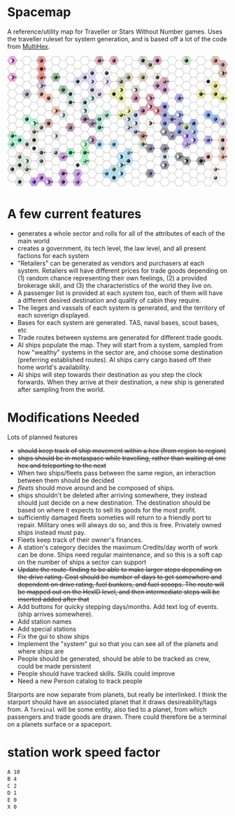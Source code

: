# Spacemap
A reference/utility map for Traveller or Stars Without Number games. Uses the traveller ruleset for system generation, and is based off a lot of the code from [MultiHex](https://github.com/bensmithers/MultiHex2). 

![an example map](https://raw.githubusercontent.com/BenSmithers/spacemap/main/wiki/galaxy.png)

# A few current features
 - generates a whole sector and rolls for all of the attributes of each of the main world
 - creates a government, its tech level, the law level, and all present factions for each system
 - "Retailers" can be generated as vendors and purchasers at each system. Retailers will have different prices for trade goods depending on (1) random chance representing their own feelings, (2) a provided brokerage skill, and (3) the characteristics of the world they live on.
 - A passenger list is provided at each system too, each of them will have a different desired destination and quality of cabin they require.
 - The lieges and vassals of each system is generated, and the territory of each soverign displayed.
 - Bases for each system are generated. TAS, naval bases, scout bases, etc
 - Trade routes between systems are generated for different trade goods.
 - AI ships populate the map. They will start from a system, sampled from how "wealthy" systems in the sector are, and choose some destination (preferring established routes). AI ships carry cargo based off their home world's availability.
 - AI ships will step towards their destination as you step the clock forwards. When they arrive at their destination, a new ship is generated after sampling from the world. 

# Modifications Needed

Lots of planned features
- ~~should keep track of ship movement within a hex (from region to region)~~
- ~~ships should be in metaspace while travelling, rather than waiting at one hex and teleporting to the next~~
- When two ships/fleets pass between the same region, an interaction between them should be decided 
- *fleets* should move around and be composed of ships. 
- ships shouldn't be deleted after arriving somewhere, they instead should just decide on a new destination. The destination should be based on where it expects to sell its goods for the most profit. 
- sufficiently damaged fleets someties will return to a friendly port to repair. Military ones will always do so, and this is free. Privately owned ships instead must pay. 
- Fleets keep track of their owner's finances. 
- A station's category decides the maximum Credits/day worth of work can be done. Ships need regular maintenance, and so this is a soft cap on the number of ships a sector can support 
- ~~Update the route-finding to be able to make larger steps depending on the drive rating. Cost should be number of days to get somewhere and dependent on drive rating, fuel bunkers, and fuel scoops. The route will be mapped out on the HexID level, and then intermediate steps will be inserted added after that~~
- Add buttons for quicky stepping days/months. Add text log of events. (ship arrives somewhere).
- Add station names
- Add special stations
- Fix the gui to show ships
- Implement the "system" gui so that you can see all of the planets and where ships are
- People should be generated, should be able to be tracked as crew, could be made persistent
- People should have tracked skills. Skills could improve 
- Need a new Person catalog to track people

Starports are now separate from planets, but really be interlinked. I think the starport should have an associated planet that it draws desireability/tags from. 
A `Terminal` will be some entity, also tied to a planet, from which passengers and trade goods are drawn. 
There could therefore be a terminal on a planets surface or a spaceport. 

# station work speed factor
    A 10
    B 4
    C 2
    D 1
    E 0
    X 0